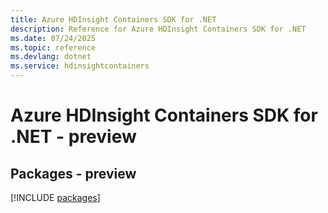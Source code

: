 ```yaml
---
title: Azure HDInsight Containers SDK for .NET
description: Reference for Azure HDInsight Containers SDK for .NET
ms.date: 07/24/2025
ms.topic: reference
ms.devlang: dotnet
ms.service: hdinsightcontainers
---
```

# Azure HDInsight Containers SDK for .NET - preview
## Packages - preview
[!INCLUDE [packages](hdinsight-containers-index.md)]